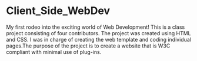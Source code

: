 # Client_Side_WebDev
My first rodeo into the exciting world of Web Development!
This is a class project consisting of four contributors. The project was created using HTML and CSS. I was in charge of creating the web template and coding individual pages.The purpose of the project is to create a website that is W3C compliant with minimal use of plug-ins. 
